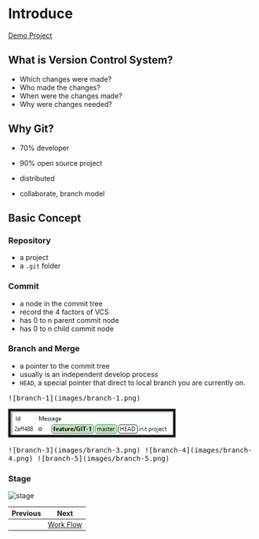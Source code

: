 # Introduce

[Demo Project](https://git-brion-us.asml.com:8443/users/dxu/repos/git-demo/browse)

## What is Version Control System?

- Which changes were made?
- Who made the changes?
- When were the changes made?
- Why were changes needed?

## Why Git?

- 70% developer
- 90% open source project

- distributed
- collaborate, branch model

## Basic Concept

### Repository

- a project
- a `.git` folder

### Commit

- a node in the commit tree
- record the 4 factors of VCS
- has 0 to n parent commit node
- has 0 to n child commit node

### Branch and Merge

- a pointer to the commit tree
- usually is an independent develop process
- `HEAD`, a special pointer that direct to local branch you are currently on.

<kbd>
![branch-1](images/branch-1.png)
</kbd>

<kbd><img src="images/branch-2.png" border="5"></kbd>

<kbd>
![branch-3](images/branch-3.png)
</kbd>

<kbd>
![branch-4](images/branch-4.png)
</kbd>

<kbd>
![branch-5](images/branch-5.png)
</kbd>


### Stage

![stage](https://git-scm.com/book/en/v2/images/areas.png)


| Previous | Next |
| --- | --- |
|   | [Work Flow](2-workflow.md) |